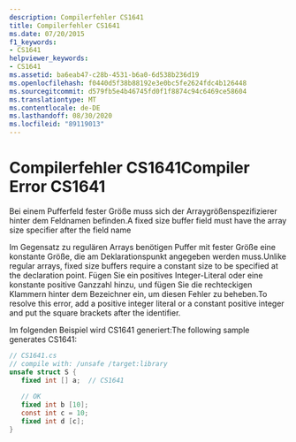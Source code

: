 ```yaml
---
description: Compilerfehler CS1641
title: Compilerfehler CS1641
ms.date: 07/20/2015
f1_keywords:
- CS1641
helpviewer_keywords:
- CS1641
ms.assetid: ba6eab47-c28b-4531-b6a0-6d538b236d19
ms.openlocfilehash: f0440d5f38b88192e3e0bc5fe2624fdc4b126448
ms.sourcegitcommit: d579fb5e4b46745fd0f1f8874c94c6469ce58604
ms.translationtype: MT
ms.contentlocale: de-DE
ms.lasthandoff: 08/30/2020
ms.locfileid: "89119013"
---
```

# <a name="compiler-error-cs1641"></a><span data-ttu-id="53b04-103">Compilerfehler CS1641</span><span class="sxs-lookup"><span data-stu-id="53b04-103">Compiler Error CS1641</span></span>
<span data-ttu-id="53b04-104">Bei einem Pufferfeld fester Größe muss sich der Arraygrößenspezifizierer hinter dem Feldnamen befinden.</span><span class="sxs-lookup"><span data-stu-id="53b04-104">A fixed size buffer field must have the array size specifier after the field name</span></span>  
  
 <span data-ttu-id="53b04-105">Im Gegensatz zu regulären Arrays benötigen Puffer mit fester Größe eine konstante Größe, die am Deklarationspunkt angegeben werden muss.</span><span class="sxs-lookup"><span data-stu-id="53b04-105">Unlike regular arrays, fixed size buffers require a constant size to be specified at the declaration point.</span></span> <span data-ttu-id="53b04-106">Fügen Sie ein positives Integer-Literal oder eine konstante positive Ganzzahl hinzu, und fügen Sie die rechteckigen Klammern hinter dem Bezeichner ein, um diesen Fehler zu beheben.</span><span class="sxs-lookup"><span data-stu-id="53b04-106">To resolve this error, add a positive integer literal or a constant positive integer and put the square brackets after the identifier.</span></span>  
  
 <span data-ttu-id="53b04-107">Im folgenden Beispiel wird CS1641 generiert:</span><span class="sxs-lookup"><span data-stu-id="53b04-107">The following sample generates CS1641:</span></span>  
  
```csharp  
// CS1641.cs  
// compile with: /unsafe /target:library  
unsafe struct S {  
   fixed int [] a;  // CS1641  
  
   // OK  
   fixed int b [10];  
   const int c = 10;  
   fixed int d [c];  
}  
```
